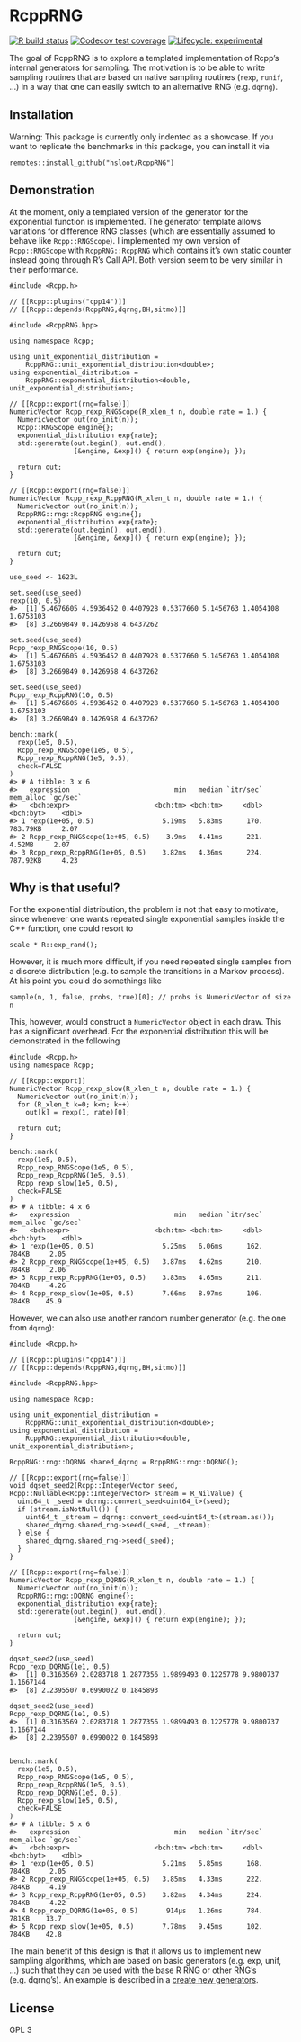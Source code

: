 
<!-- README.md is generated from README.Rmd. Please edit that file -->

RcppRNG
=======

<!-- badges: start -->

[![R build
status](https://github.com/hsloot/RcppRNG/workflows/R-CMD-check/badge.svg)](https://github.com/hsloot/RcppRNG/actions)
[![Codecov test
coverage](https://codecov.io/gh/hsloot/RcppRNG/branch/master/graph/badge.svg)](https://codecov.io/gh/hsloot/RcppRNG?branch=master)
[![Lifecycle:
experimental](https://img.shields.io/badge/lifecycle-experimental-orange.svg)](https://www.tidyverse.org/lifecycle/#experimental)
<!-- badges: end -->

The goal of RcppRNG is to explore a templated implementation of Rcpp’s
internal generators for sampling. The motivation is to be able to write
sampling routines that are based on native sampling routines (`rexp`,
`runif`, …) in a way that one can easily switch to an alternative RNG
(e.g. `dqrng`).

Installation
------------

Warning: This package is currently only indented as a showcase. If you
want to replicate the benchmarks in this package, you can install it via

    remotes::install_github("hsloot/RcppRNG")

Demonstration
-------------

At the moment, only a templated version of the generator for the
exponential function is implemented. The generator template allows
variations for difference RNG classes (which are essentially assumed to
behave like `Rcpp::RNGScope`). I implemented my own version of
`Rcpp::RNGScope` with `RcppRNG::RcppRNG` which contains it’s own static
counter instead going through R’s Call API. Both version seem to be very
similar in their performance.

    #include <Rcpp.h>

    // [[Rcpp::plugins("cpp14")]]
    // [[Rcpp::depends(RcppRNG,dqrng,BH,sitmo)]]

    #include <RcppRNG.hpp>

    using namespace Rcpp;

    using unit_exponential_distribution =
        RcppRNG::unit_exponential_distribution<double>;
    using exponential_distribution =
        RcppRNG::exponential_distribution<double, unit_exponential_distribution>;

    // [[Rcpp::export(rng=false)]]
    NumericVector Rcpp_rexp_RNGScope(R_xlen_t n, double rate = 1.) {
      NumericVector out(no_init(n));
      Rcpp::RNGScope engine{};
      exponential_distribution exp{rate};
      std::generate(out.begin(), out.end(),
                    [&engine, &exp]() { return exp(engine); });

      return out;
    }

    // [[Rcpp::export(rng=false)]]
    NumericVector Rcpp_rexp_RcppRNG(R_xlen_t n, double rate = 1.) {
      NumericVector out(no_init(n));
      RcppRNG::rng::RcppRNG engine{};
      exponential_distribution exp{rate};
      std::generate(out.begin(), out.end(),
                    [&engine, &exp]() { return exp(engine); });

      return out;
    }

    use_seed <- 1623L

    set.seed(use_seed)
    rexp(10, 0.5)
    #>  [1] 5.4676605 4.5936452 0.4407928 0.5377660 5.1456763 1.4054108 1.6753103
    #>  [8] 3.2669849 0.1426958 4.6437262

    set.seed(use_seed)
    Rcpp_rexp_RNGScope(10, 0.5)
    #>  [1] 5.4676605 4.5936452 0.4407928 0.5377660 5.1456763 1.4054108 1.6753103
    #>  [8] 3.2669849 0.1426958 4.6437262

    set.seed(use_seed)
    Rcpp_rexp_RcppRNG(10, 0.5)
    #>  [1] 5.4676605 4.5936452 0.4407928 0.5377660 5.1456763 1.4054108 1.6753103
    #>  [8] 3.2669849 0.1426958 4.6437262

    bench::mark(
      rexp(1e5, 0.5),
      Rcpp_rexp_RNGScope(1e5, 0.5),
      Rcpp_rexp_RcppRNG(1e5, 0.5),
      check=FALSE
    )
    #> # A tibble: 3 x 6
    #>   expression                          min   median `itr/sec` mem_alloc `gc/sec`
    #>   <bch:expr>                     <bch:tm> <bch:tm>     <dbl> <bch:byt>    <dbl>
    #> 1 rexp(1e+05, 0.5)                 5.19ms   5.83ms      170.  783.79KB     2.07
    #> 2 Rcpp_rexp_RNGScope(1e+05, 0.5)    3.9ms   4.41ms      221.    4.52MB     2.07
    #> 3 Rcpp_rexp_RcppRNG(1e+05, 0.5)    3.82ms   4.36ms      224.  787.92KB     4.23

Why is that useful?
-------------------

For the exponential distribution, the problem is not that easy to
motivate, since whenever one wants repeated single exponential samples
inside the C++ function, one could resort to

    scale * R::exp_rand();

However, it is much more difficult, if you need repeated single samples
from a discrete distribution (e.g. to sample the transitions in a Markov
process). At his point you could do somethings like

    sample(n, 1, false, probs, true)[0]; // probs is NumericVector of size n

This, however, would construct a `NumericVector` object in each draw.
This has a significant overhead. For the exponential distribution this
will be demonstrated in the following

    #include <Rcpp.h>
    using namespace Rcpp;

    // [[Rcpp::export]]
    NumericVector Rcpp_rexp_slow(R_xlen_t n, double rate = 1.) {
      NumericVector out(no_init(n));
      for (R_xlen_t k=0; k<n; k++)
        out[k] = rexp(1, rate)[0];

      return out;
    }

    bench::mark(
      rexp(1e5, 0.5),
      Rcpp_rexp_RNGScope(1e5, 0.5),
      Rcpp_rexp_RcppRNG(1e5, 0.5),
      Rcpp_rexp_slow(1e5, 0.5),
      check=FALSE
    )
    #> # A tibble: 4 x 6
    #>   expression                          min   median `itr/sec` mem_alloc `gc/sec`
    #>   <bch:expr>                     <bch:tm> <bch:tm>     <dbl> <bch:byt>    <dbl>
    #> 1 rexp(1e+05, 0.5)                 5.25ms   6.06ms      162.     784KB     2.05
    #> 2 Rcpp_rexp_RNGScope(1e+05, 0.5)   3.87ms   4.62ms      210.     784KB     2.06
    #> 3 Rcpp_rexp_RcppRNG(1e+05, 0.5)    3.83ms   4.65ms      211.     784KB     4.26
    #> 4 Rcpp_rexp_slow(1e+05, 0.5)       7.66ms   8.97ms      106.     784KB    45.9

However, we can also use another random number generator (e.g. the one
from `dqrng`):

    #include <Rcpp.h>

    // [[Rcpp::plugins("cpp14")]]
    // [[Rcpp::depends(RcppRNG,dqrng,BH,sitmo)]]

    #include <RcppRNG.hpp>

    using namespace Rcpp;

    using unit_exponential_distribution =
        RcppRNG::unit_exponential_distribution<double>;
    using exponential_distribution =
        RcppRNG::exponential_distribution<double, unit_exponential_distribution>;

    RcppRNG::rng::DQRNG shared_dqrng = RcppRNG::rng::DQRNG();

    // [[Rcpp::export(rng=false)]]
    void dqset_seed2(Rcpp::IntegerVector seed, Rcpp::Nullable<Rcpp::IntegerVector> stream = R_NilValue) {
      uint64_t _seed = dqrng::convert_seed<uint64_t>(seed);
      if (stream.isNotNull()) {
        uint64_t _stream = dqrng::convert_seed<uint64_t>(stream.as());
        shared_dqrng.shared_rng->seed(_seed, _stream);
      } else {
        shared_dqrng.shared_rng->seed(_seed);
      }
    }

    // [[Rcpp::export(rng=false)]]
    NumericVector Rcpp_rexp_DQRNG(R_xlen_t n, double rate = 1.) {
      NumericVector out(no_init(n));
      RcppRNG::rng::DQRNG engine{};
      exponential_distribution exp{rate};
      std::generate(out.begin(), out.end(),
                    [&engine, &exp]() { return exp(engine); });

      return out;
    }

    dqset_seed2(use_seed)
    Rcpp_rexp_DQRNG(1e1, 0.5)
    #>  [1] 0.3163569 2.0283718 1.2877356 1.9899493 0.1225778 9.9800737 1.1667144
    #>  [8] 2.2395507 0.6990022 0.1845893

    dqset_seed2(use_seed)
    Rcpp_rexp_DQRNG(1e1, 0.5)
    #>  [1] 0.3163569 2.0283718 1.2877356 1.9899493 0.1225778 9.9800737 1.1667144
    #>  [8] 2.2395507 0.6990022 0.1845893


    bench::mark(
      rexp(1e5, 0.5),
      Rcpp_rexp_RNGScope(1e5, 0.5),
      Rcpp_rexp_RcppRNG(1e5, 0.5),
      Rcpp_rexp_DQRNG(1e5, 0.5),
      Rcpp_rexp_slow(1e5, 0.5),
      check=FALSE
    )
    #> # A tibble: 5 x 6
    #>   expression                          min   median `itr/sec` mem_alloc `gc/sec`
    #>   <bch:expr>                     <bch:tm> <bch:tm>     <dbl> <bch:byt>    <dbl>
    #> 1 rexp(1e+05, 0.5)                 5.21ms   5.85ms      168.     784KB     2.05
    #> 2 Rcpp_rexp_RNGScope(1e+05, 0.5)   3.85ms   4.33ms      222.     784KB     4.19
    #> 3 Rcpp_rexp_RcppRNG(1e+05, 0.5)    3.82ms   4.34ms      224.     784KB     4.22
    #> 4 Rcpp_rexp_DQRNG(1e+05, 0.5)       914µs   1.26ms      784.     781KB    13.7 
    #> 5 Rcpp_rexp_slow(1e+05, 0.5)       7.78ms   9.45ms      102.     784KB    42.8

The main benefit of this design is that it allows us to implement new
sampling algorithms, which are based on basic generators (e.g. exp,
unif, …) such that they can be used with the base R RNG or other RNG’s
(e.g. dqrng’s). An example is described in a [create new
generators](articles/create-new-generators.html).

License
-------

GPL 3
